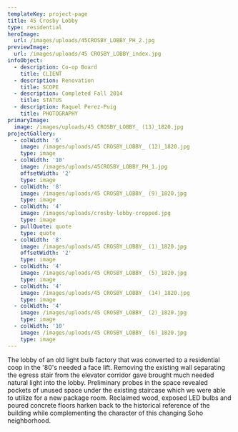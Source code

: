 ```yaml
---
templateKey: project-page
title: 45 Crosby Lobby
type: residential
heroImage:
  url: /images/uploads/45CROSBY_LOBBY_PH_2.jpg
previewImage:
  url: /images/uploads/45 CROSBY_LOBBY_index.jpg
infoObject:
  - description: Co-op Board
    title: CLIENT
  - description: Renovation
    title: SCOPE
  - description: Completed Fall 2014
    title: STATUS
  - description: Raquel Perez-Puig
    title: PHOTOGRAPHY
primaryImage:
  image: /images/uploads/45 CROSBY_LOBBY_ (13)_1820.jpg
projectGallery:
  - colWidth: '6'
    image: /images/uploads/45 CROSBY_LOBBY_ (12)_1820.jpg
    type: image
  - colWidth: '10'
    image: /images/uploads/45CROSBY_LOBBY_PH_1.jpg
    offsetWidth: '2'
    type: image
  - colWidth: '8'
    image: /images/uploads/45 CROSBY_LOBBY_ (9)_1820.jpg
    type: image
  - colWidth: '4'
    image: /images/uploads/crosby-lobby-cropped.jpg
    type: image
  - pullQuote: quote
    type: quote
  - colWidth: '8'
    image: /images/uploads/45 CROSBY_LOBBY_ (1)_1820.jpg
    offsetWidth: '2'
    type: image
  - colWidth: '4'
    image: /images/uploads/45 CROSBY_LOBBY_ (5)_1820.jpg
    type: image
  - colWidth: '4'
    image: /images/uploads/45 CROSBY_LOBBY_ (14)_1820.jpg
    type: image
  - colWidth: '4'
    image: /images/uploads/45 CROSBY_LOBBY_ (2)_1820.jpg
    type: image
  - colWidth: '10'
    image: /images/uploads/45 CROSBY_LOBBY_ (6)_1820.jpg
    type: image
---
```

The lobby of an old light bulb factory that was converted to a residential coop in the '80's needed a face lift. Removing the existing wall separating the egress stair from the elevator corridor gave brought much needed natural light into the lobby. Preliminary probes in the space revealed pockets of unused space under the existing staircase which we were able to utilize for a new package room. Reclaimed wood, exposed LED bulbs and poured concrete floors harken back to the historical reference of the building while complementing the character of this changing Soho neighborhood.
